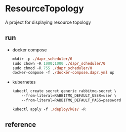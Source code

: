 # ResourceTopology

A project for displaying resource topology

## run

- docker compose

    ```ps
    mkdir -p ./dapr_scheduler/0
    sudo chown -R 1000:1000 ./dapr_scheduler/0
    sudo chmod -R 755 ./dapr_scheduler/0
    docker-compose -f ./docker-compose.dapr.yml up
    ```


- kubernetes

    ```ps
    kubectl create secret generic rabbitmq-secret \
        --from-literal=RABBITMQ_DEFAULT_USER=user \
        --from-literal=RABBITMQ_DEFAULT_PASS=password

    kubectl apply -f ./deploy/k8s/ -R
    ```

## reference
